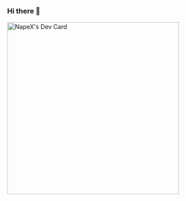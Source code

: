 ### Hi there 👋

<a href="https://app.daily.dev/NapeX"><img src="https://github.com/blob/PalmaAnd/PalmaAnd/master/devcard.svg" width="400" alt="NapeX's Dev Card"/></a>

<!--
**PalmaAnd/PalmaAnd** is a ✨ _special_ ✨ repository because its `README.md` (this file) appears on your GitHub profile.

Here are some ideas to get you started:

- 🔭 I’m currently working on ...
- 🌱 I’m currently learning ...
- 👯 I’m looking to collaborate on ...
- 🤔 I’m looking for help with ...
- 💬 Ask me about ...
- 📫 How to reach me: ...
- 😄 Pronouns: ...
- ⚡ Fun fact: ...
-->
